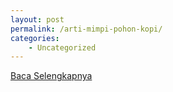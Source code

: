 ```yaml
---
layout: post
permalink: /arti-mimpi-pohon-kopi/
categories:
    - Uncategorized
---
```


[Baca Selengkapnya](/08)